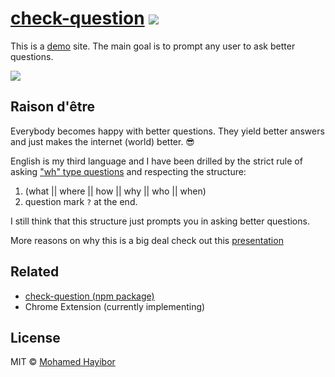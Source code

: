 # [check-question](http://mohamedhayibor.github.io/check-question-site/) ![](https://img.shields.io/badge/status-stable-green.svg)

This is a [demo](http://mohamedhayibor.github.io/check-question-site/) site. The main goal is to prompt any user to ask better questions.

![](http://res.cloudinary.com/masteryoperation/image/upload/v1463504056/Screen_Shot_2016-05-17_at_12.52.59_PM_ebvulv.png)

## Raison d'être

Everybody becomes happy with better questions. They yield better answers and just makes the internet (world) better. :sunglasses:

English is my third language and I have been drilled by the strict rule of asking ["wh" type questions](https://en.wikipedia.org/wiki/Question#wh) and respecting the structure:

1. (what || where || how || why || who || when)
2. question mark `?` at the end.

I still think that this structure just prompts you in asking better questions.

More reasons on why this is a big deal check out this [presentation](http://slides.com/mohamedhayibor/mckinsey-hackathon/fullscreen)

## Related
- [check-question (npm package)](https://github.com/mohamedhayibor/check-question)
- Chrome Extension (currently implementing)

## License
MIT © [Mohamed Hayibor](https://github.com/mohamedhayibor)
